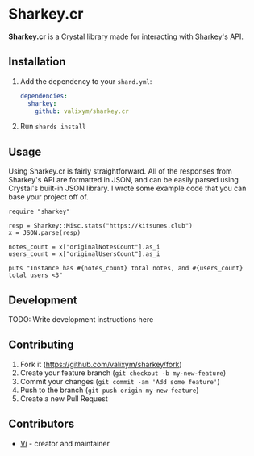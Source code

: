 # Sharkey.cr

**Sharkey.cr** is a Crystal library made for interacting with [Sharkey](https://joinsharkey.org/)'s API.

## Installation

1. Add the dependency to your `shard.yml`:

   ```yaml
   dependencies:
     sharkey:
       github: valixym/sharkey.cr
   ```

2. Run `shards install`

## Usage

Using Sharkey.cr is fairly straightforward. All of the responses from Sharkey's API are formatted in JSON, and can be easily parsed using Crystal's built-in JSON library. I wrote some example code that you can base your project off of.

```crystal
require "sharkey"

resp = Sharkey::Misc.stats("https://kitsunes.club")
x = JSON.parse(resp)

notes_count = x["originalNotesCount"].as_i
users_count = x["originalUsersCount"].as_i

puts "Instance has #{notes_count} total notes, and #{users_count} total users <3"
```

## Development

TODO: Write development instructions here

## Contributing

1. Fork it (<https://github.com/valixym/sharkey/fork>)
2. Create your feature branch (`git checkout -b my-new-feature`)
3. Commit your changes (`git commit -am 'Add some feature'`)
4. Push to the branch (`git push origin my-new-feature`)
5. Create a new Pull Request

## Contributors

- [Vi](https://github.com/valixym) - creator and maintainer
